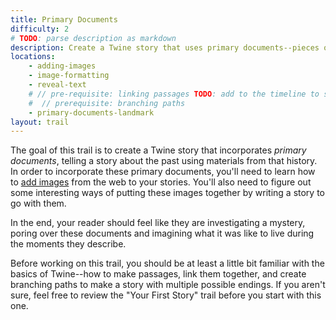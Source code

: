 ```yaml
---
title: Primary Documents
difficulty: 2
# TODO: parse description as markdown
description: Create a Twine story that uses primary documents--pieces of writing or recordings made by people who experienced a particular event from the past--to help the reader discover information about an event from the past. This project makes use of the Library of Virginia's collections as a source of primary documents that tell stories about people from Virginia. You'll connect those documents together to tell a story.
locations:
    - adding-images
    - image-formatting
    - reveal-text
    # // pre-requisite: linking passages TODO: add to the timeline to show branched prereqs
    #  // prerequisite: branching paths
    - primary-documents-landmark
layout: trail
---
```


<script>
    import Aside from '$lib/components/Aside.svelte'
</script>

The goal of this trail is to create a Twine story that incorporates *primary documents*, telling a story about the past using materials from that history. In order to incorporate these primary documents, you'll need to learn how to [add images](/locations/adding-images) from the web to your stories. You'll also need to figure out some interesting ways of putting these images together by writing a story to go with them. 

In the end, your reader should feel like they are investigating a mystery, poring over these documents and imagining what it was like to live during the moments they describe.

<Aside>Before working on this trail, you should be at least a little bit familiar with the basics of Twine--how to make passages, link them together, and create branching paths to make a story with multiple possible endings. If you aren't sure, feel free to review the "Your First Story" trail before you start with this one.</Aside>

<!-- TODO: change from location metadata to markup tags for locations in the trail, allowing the writer of the trail to add context to the location. Something like this: -->
<!-- <article title="Adding Images">For this tutorial, you'll want to use images from the [Library of Virginia](link) to practice. Browse through their [Strong Men and Women of Virginia]() collection to find pictures of primary documents to include in your story.</article> -->
